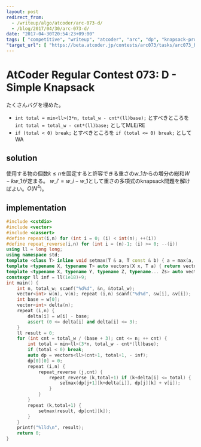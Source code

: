 ```yaml
---
layout: post
redirect_from:
  - /writeup/algo/atcoder/arc-073-d/
  - /blog/2017/04/30/arc-073-d/
date: "2017-04-30T20:54:23+09:00"
tags: [ "competitive", "writeup", "atcoder", "arc", "dp", "knapsack-problem" ]
"target_url": [ "https://beta.atcoder.jp/contests/arc073/tasks/arc073_b" ]
---
```


# AtCoder Regular Contest 073: D - Simple Knapsack

たくさんバグを埋めた。

-   `int total = min<ll>(3*n, total_w - cnt*(ll)base);` とすべきところを `int total = total_w - cnt*(ll)base;` としてMLE/RE
-   `if (total < 0) break;` とすべきところを `if (total <= 0) break;` としてWA

## solution

使用する物の個数$k \le n$を固定すると許容できる重さの$w\_1$からの増分の総和$W - kw\_1$が定まる。
$w\_i' = w\_i - w\_1$として重さの多項式のknapsack問題を解けばよい。$O(N^4)$。

## implementation

``` c++
#include <cstdio>
#include <vector>
#include <cassert>
#define repeat(i,n) for (int i = 0; (i) < int(n); ++(i))
#define repeat_reverse(i,n) for (int i = (n)-1; (i) >= 0; --(i))
using ll = long long;
using namespace std;
template <class T> inline void setmax(T & a, T const & b) { a = max(a, b); }
template <typename X, typename T> auto vectors(X x, T a) { return vector<T>(x, a); }
template <typename X, typename Y, typename Z, typename... Zs> auto vectors(X x, Y y, Z z, Zs... zs) { auto cont = vectors(y, z, zs...); return vector<decltype(cont)>(x, cont); }
constexpr ll inf = ll(1e18)+9;
int main() {
    int n, total_w; scanf("%d%d", &n, &total_w);
    vector<int> w(n), v(n); repeat (i,n) scanf("%d%d", &w[i], &v[i]);
    int base = w[0];
    vector<int> delta(n);
    repeat (i,n) {
        delta[i] = w[i] - base;
        assert (0 <= delta[i] and delta[i] <= 3);
    }
    ll result = 0;
    for (int cnt = total_w / (base + 3); cnt <= n; ++ cnt) {
        int total = min<ll>(3*n, total_w - cnt*(ll)base);
        if (total < 0) break;
        auto dp = vectors<ll>(cnt+1, total+1, - inf);
        dp[0][0] = 0;
        repeat (i,n) {
            repeat_reverse (j,cnt) {
                repeat_reverse (k,total+1) if (k+delta[i] <= total) {
                    setmax(dp[j+1][k+delta[i]], dp[j][k] + v[i]);
                }
            }
        }
        repeat (k,total+1) {
            setmax(result, dp[cnt][k]);
        }
    }
    printf("%lld\n", result);
    return 0;
}
```
